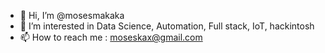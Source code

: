 - 👋 Hi, I’m @mosesmakaka
- 👀 I’m interested in Data Science, Automation, Full stack, IoT, hackintosh
- 📫 How to reach me : moseskax@gmail.com

<!---
mosesmakaka/mosesmakaka is a ✨ special ✨ repository because its `README.md` (this file) appears on your GitHub profile.
You can click the Preview link to take a look at your changes.
--->
